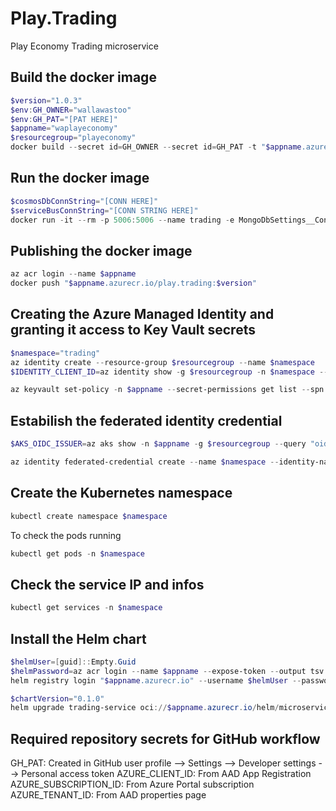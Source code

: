 # Play.Trading
Play Economy Trading microservice

## Build the docker image
```powershell
$version="1.0.3"
$env:GH_OWNER="wallawastoo"
$env:GH_PAT="[PAT HERE]"
$appname="waplayeconomy"
$resourcegroup="playeconomy"
docker build --secret id=GH_OWNER --secret id=GH_PAT -t "$appname.azurecr.io/play.trading:$version" .
```

## Run the docker image
```powershell
$cosmosDbConnString="[CONN HERE]"
$serviceBusConnString="[CONN STRING HERE]"
docker run -it --rm -p 5006:5006 --name trading -e MongoDbSettings__ConnectionString=$cosmosDbConnString -e ServiceBusSettings__ConnectionString=$serviceBusConnString -e ServiceSettings__MessageBroker="SERVICEBUS" play.trading:$version
```

## Publishing the docker image
```powershell
az acr login --name $appname
docker push "$appname.azurecr.io/play.trading:$version"
```

## Creating the Azure Managed Identity and granting it access to Key Vault secrets
```powershell
$namespace="trading"
az identity create --resource-group $resourcegroup --name $namespace
$IDENTITY_CLIENT_ID=az identity show -g $resourcegroup -n $namespace --query clientId -otsv

az keyvault set-policy -n $appname --secret-permissions get list --spn $IDENTITY_CLIENT_ID
```

## Estabilish the federated identity credential
```powershell
$AKS_OIDC_ISSUER=az aks show -n $appname -g $resourcegroup --query "oidcIssuerProfile.issuerUrl" -otsv

az identity federated-credential create --name $namespace --identity-name $namespace --resource-group $resourcegroup --issuer $AKS_OIDC_ISSUER --subject "system:serviceaccount:${namespace}:${namespace}-serviceaccount"
```

## Create the Kubernetes namespace
```powershell
kubectl create namespace $namespace
```

To check the pods running
```powershell
kubectl get pods -n $namespace
```

## Check the service IP and infos
```powershell
kubectl get services -n $namespace
```

## Install the Helm chart
```powershell
$helmUser=[guid]::Empty.Guid
$helmPassword=az acr login --name $appname --expose-token --output tsv --query accessToken
helm registry login "$appname.azurecr.io" --username $helmUser --password $helmPassword

$chartVersion="0.1.0"
helm upgrade trading-service oci://$appname.azurecr.io/helm/microservice --version $chartVersion -f .\helm\values.yaml -n $namespace --install
```

## Required repository secrets for GitHub workflow
GH_PAT: Created in GitHub user profile --> Settings --> Developer settings --> Personal access token
AZURE_CLIENT_ID: From AAD App Registration
AZURE_SUBSCRIPTION_ID: From Azure Portal subscription
AZURE_TENANT_ID: From AAD properties page